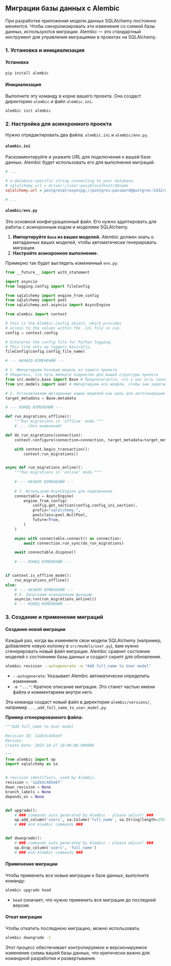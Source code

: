 ## Миграции базы данных с Alembic

При разработке приложения модели данных SQLAlchemy постоянно меняются. Чтобы синхронизировать эти изменения со схемой базы данных, используются миграции. Alembic — это стандартный инструмент для управления миграциями в проектах на SQLAlchemy.

### 1. Установка и инициализация

#### Установка
```bash
pip install alembic
```

#### Инициализация

Выполните эту команду в корне вашего проекта. Она создаст директорию `alembic` и файл `alembic.ini`.

```bash
alembic init alembic
```

### 2. Настройка для асинхронного проекта

Нужно отредактировать два файла: `alembic.ini` и `alembic/env.py`.

#### `alembic.ini`

Раскомментируйте и укажите URL для подключения к вашей базе данных. Alembic будет использовать его для выполнения миграций.

```ini
# ...

# a-database-specific string connecting to your database.
# sqlalchemy.url = driver://user:pass@localhost/dbname
sqlalchemy.url = postgresql+asyncpg://postgres:password@postgres:5432/microservices_db

# ...
```

#### `alembic/env.py`

Это основной конфигурационный файл. Его нужно адаптировать для работы с асинхронным кодом и моделями SQLAlchemy.

1.  **Импортируйте `Base` из ваших моделей.** Alembic должен знать о метаданных ваших моделей, чтобы автоматически генерировать миграции.
2.  **Настройте асинхронное выполнение.**

Примерно так будет выглядеть измененный `env.py`:

```python
from __future__ import with_statement

import asyncio
from logging.config import fileConfig

from sqlalchemy import engine_from_config
from sqlalchemy import pool
from sqlalchemy.ext.asyncio import AsyncEngine

from alembic import context

# this is the Alembic Config object, which provides
# access to the values within the .ini file in use.
config = context.config

# Interpret the config file for Python logging.
# This line sets up loggers basically.
fileConfig(config.config_file_name)

# --- НАЧАЛО ИЗМЕНЕНИЙ ---

# 1. Импортируем базовую модель из нашего проекта
# Убедитесь, что путь импорта корректен для вашей структуры проекта
from src.models.base import Base # Предполагается, что у вас есть такой файл
from src.models import user # Импортируем все модели, чтобы они зарегистрировались в Base.metadata

# 2. Устанавливаем метаданные наших моделей как цель для автогенерации
target_metadata = Base.metadata

# --- КОНЕЦ ИЗМЕНЕНИЙ ---

def run_migrations_offline():
    """Run migrations in 'offline' mode."""
    # ... (без изменений)

def do_run_migrations(connection):
    context.configure(connection=connection, target_metadata=target_metadata)

    with context.begin_transaction():
        context.run_migrations()


async def run_migrations_online():
    """Run migrations in 'online' mode."""
    
    # --- НАЧАЛО ИЗМЕНЕНИЙ ---
    
    # 3. Используем AsyncEngine для подключения
    connectable = AsyncEngine(
        engine_from_config(
            config.get_section(config.config_ini_section),
            prefix="sqlalchemy.",
            poolclass=pool.NullPool,
            future=True,
        )
    )

    async with connectable.connect() as connection:
        await connection.run_sync(do_run_migrations)

    await connectable.dispose()
    
    # --- КОНЕЦ ИЗМЕНЕНИЙ ---


if context.is_offline_mode():
    run_migrations_offline()
else:
    # --- НАЧАЛО ИЗМЕНЕНИЙ ---
    # 4. Запускаем асинхронную функцию
    asyncio.run(run_migrations_online())
    # --- КОНЕЦ ИЗМЕНЕНИЙ ---

```

### 3. Создание и применение миграций

#### Создание новой миграции

Каждый раз, когда вы изменяете свои модели SQLAlchemy (например, добавляете новую колонку в `src/models/user.py`), вам нужно сгенерировать новый файл миграции. Alembic сравнит состояние моделей с состоянием базы данных и создаст скрипт для обновления.

```bash
alembic revision --autogenerate -m "Add full_name to User model"
```

- `--autogenerate`: Указывает Alembic автоматически определить изменения.
- `-m "..."`: Краткое описание миграции. Это станет частью имени файла и комментарием внутри него.

Эта команда создаст новый файл в директории `alembic/versions/`, например `..._add_full_name_to_user_model.py`.

**Пример сгенерированного файла:**
```python
"""Add full_name to User model

Revision ID: 1a2b3c4d5e6f
Revises: 
Create Date: 2023-10-27 10:00:00.000000

"""
from alembic import op
import sqlalchemy as sa


# revision identifiers, used by Alembic.
revision = '1a2b3c4d5e6f'
down_revision = None
branch_labels = None
depends_on = None


def upgrade():
    # ### commands auto generated by Alembic - please adjust! ###
    op.add_column('users', sa.Column('full_name', sa.String(length=255), nullable=True))
    # ### end Alembic commands ###


def downgrade():
    # ### commands auto generated by Alembic - please adjust! ###
    op.drop_column('users', 'full_name')
    # ### end Alembic commands ###
```

#### Применение миграции

Чтобы применить все новые миграции к базе данных, выполните команду:

```bash
alembic upgrade head
```

- `head` означает, что нужно применить все миграции до последней версии.

#### Откат миграции

Чтобы откатить последнюю миграцию, можно использовать:

```bash
alembic downgrade -1
```

Этот процесс обеспечивает контролируемое и версионируемое изменение схемы вашей базы данных, что критически важно для командной разработки и развертывания.
